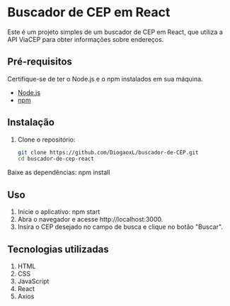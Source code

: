 # Buscador de CEP em React

Este é um projeto simples de um buscador de CEP em React, que utiliza a API ViaCEP para obter informações sobre endereços.

## Pré-requisitos

Certifique-se de ter o Node.js e o npm instalados em sua máquina.

- [Node.js](https://nodejs.org/)
- [npm](https://www.npmjs.com/)

## Instalação

1. Clone o repositório:

   ```bash
   git clone https://github.com/DiogaoxL/buscador-de-CEP.git
   cd buscador-de-cep-react
   

Baixe as dependências:
npm install

## Uso

1. Inicie o aplicativo:
   npm start
2. Abra o navegador e acesse http://localhost:3000.
3. Insira o CEP desejado no campo de busca e clique no botão "Buscar".

## Tecnologias utilizadas

1. HTML
2. CSS
3. JavaScript
4. React
5. Axios


